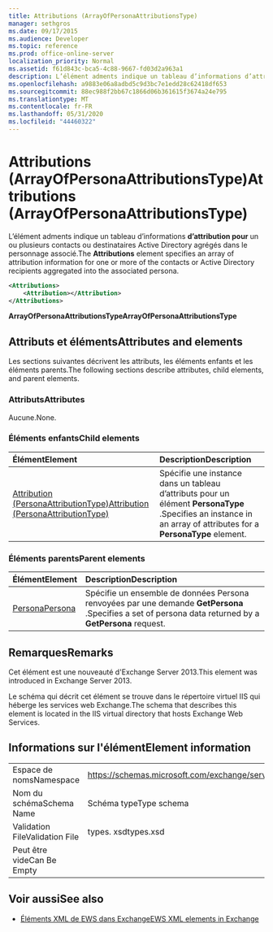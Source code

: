 ```yaml
---
title: Attributions (ArrayOfPersonaAttributionsType)
manager: sethgros
ms.date: 09/17/2015
ms.audience: Developer
ms.topic: reference
ms.prod: office-online-server
localization_priority: Normal
ms.assetid: f61d843c-bca5-4c88-9667-fd03d2a963a1
description: L’élément adments indique un tableau d’informations d’attribution pour un ou plusieurs contacts ou destinataires Active Directory agrégés dans le personnage associé.
ms.openlocfilehash: a9883e06a8adbd5c9d3bc7e1edd28c62418df653
ms.sourcegitcommit: 88ec988f2bb67c1866d06b361615f3674a24e795
ms.translationtype: MT
ms.contentlocale: fr-FR
ms.lasthandoff: 05/31/2020
ms.locfileid: "44460322"
---
```

# <a name="attributions-arrayofpersonaattributionstype"></a><span data-ttu-id="4fc46-103">Attributions (ArrayOfPersonaAttributionsType)</span><span class="sxs-lookup"><span data-stu-id="4fc46-103">Attributions (ArrayOfPersonaAttributionsType)</span></span>

<span data-ttu-id="4fc46-104">L’élément adments indique un tableau d’informations **d’attribution pour** un ou plusieurs contacts ou destinataires Active Directory agrégés dans le personnage associé.</span><span class="sxs-lookup"><span data-stu-id="4fc46-104">The **Attributions** element specifies an array of attribution information for one or more of the contacts or Active Directory recipients aggregated into the associated persona.</span></span> 
  
```XML
<Attributions>
    <Attribution></Attribution>
</Attributions>
```

 <span data-ttu-id="4fc46-105">**ArrayOfPersonaAttributionsType**</span><span class="sxs-lookup"><span data-stu-id="4fc46-105">**ArrayOfPersonaAttributionsType**</span></span>
## <a name="attributes-and-elements"></a><span data-ttu-id="4fc46-106">Attributs et éléments</span><span class="sxs-lookup"><span data-stu-id="4fc46-106">Attributes and elements</span></span>

<span data-ttu-id="4fc46-107">Les sections suivantes décrivent les attributs, les éléments enfants et les éléments parents.</span><span class="sxs-lookup"><span data-stu-id="4fc46-107">The following sections describe attributes, child elements, and parent elements.</span></span>
  
### <a name="attributes"></a><span data-ttu-id="4fc46-108">Attributs</span><span class="sxs-lookup"><span data-stu-id="4fc46-108">Attributes</span></span>

<span data-ttu-id="4fc46-109">Aucune.</span><span class="sxs-lookup"><span data-stu-id="4fc46-109">None.</span></span>
  
### <a name="child-elements"></a><span data-ttu-id="4fc46-110">Éléments enfants</span><span class="sxs-lookup"><span data-stu-id="4fc46-110">Child elements</span></span>

|<span data-ttu-id="4fc46-111">**Élément**</span><span class="sxs-lookup"><span data-stu-id="4fc46-111">**Element**</span></span>|<span data-ttu-id="4fc46-112">**Description**</span><span class="sxs-lookup"><span data-stu-id="4fc46-112">**Description**</span></span>|
|:-----|:-----|
|[<span data-ttu-id="4fc46-113">Attribution (PersonaAttributionType)</span><span class="sxs-lookup"><span data-stu-id="4fc46-113">Attribution (PersonaAttributionType)</span></span>](attribution-personaattributiontype.md) <br/> |<span data-ttu-id="4fc46-114">Spécifie une instance dans un tableau d’attributs pour un élément **PersonaType** .</span><span class="sxs-lookup"><span data-stu-id="4fc46-114">Specifies an instance in an array of attributes for a **PersonaType** element.</span></span>  <br/> |
   
### <a name="parent-elements"></a><span data-ttu-id="4fc46-115">Éléments parents</span><span class="sxs-lookup"><span data-stu-id="4fc46-115">Parent elements</span></span>

|<span data-ttu-id="4fc46-116">**Élément**</span><span class="sxs-lookup"><span data-stu-id="4fc46-116">**Element**</span></span>|<span data-ttu-id="4fc46-117">**Description**</span><span class="sxs-lookup"><span data-stu-id="4fc46-117">**Description**</span></span>|
|:-----|:-----|
|[<span data-ttu-id="4fc46-118">Persona</span><span class="sxs-lookup"><span data-stu-id="4fc46-118">Persona</span></span>](persona.md) <br/> |<span data-ttu-id="4fc46-119">Spécifie un ensemble de données Persona renvoyées par une demande **GetPersona** .</span><span class="sxs-lookup"><span data-stu-id="4fc46-119">Specifies a set of persona data returned by a **GetPersona** request.</span></span>  <br/> |
   
## <a name="remarks"></a><span data-ttu-id="4fc46-120">Remarques</span><span class="sxs-lookup"><span data-stu-id="4fc46-120">Remarks</span></span>

<span data-ttu-id="4fc46-121">Cet élément est une nouveauté d'Exchange Server 2013.</span><span class="sxs-lookup"><span data-stu-id="4fc46-121">This element was introduced in Exchange Server 2013.</span></span>
  
<span data-ttu-id="4fc46-122">Le schéma qui décrit cet élément se trouve dans le répertoire virtuel IIS qui héberge les services web Exchange.</span><span class="sxs-lookup"><span data-stu-id="4fc46-122">The schema that describes this element is located in the IIS virtual directory that hosts Exchange Web Services.</span></span>
  
## <a name="element-information"></a><span data-ttu-id="4fc46-123">Informations sur l'élément</span><span class="sxs-lookup"><span data-stu-id="4fc46-123">Element information</span></span>

|||
|:-----|:-----|
|<span data-ttu-id="4fc46-124">Espace de noms</span><span class="sxs-lookup"><span data-stu-id="4fc46-124">Namespace</span></span>  <br/> |https://schemas.microsoft.com/exchange/services/2006/types  <br/> |
|<span data-ttu-id="4fc46-125">Nom du schéma</span><span class="sxs-lookup"><span data-stu-id="4fc46-125">Schema Name</span></span>  <br/> |<span data-ttu-id="4fc46-126">Schéma type</span><span class="sxs-lookup"><span data-stu-id="4fc46-126">Type schema</span></span>  <br/> |
|<span data-ttu-id="4fc46-127">Validation File</span><span class="sxs-lookup"><span data-stu-id="4fc46-127">Validation File</span></span>  <br/> |<span data-ttu-id="4fc46-128">types. xsd</span><span class="sxs-lookup"><span data-stu-id="4fc46-128">types.xsd</span></span>  <br/> |
|<span data-ttu-id="4fc46-129">Peut être vide</span><span class="sxs-lookup"><span data-stu-id="4fc46-129">Can Be Empty</span></span>  <br/> ||
   
## <a name="see-also"></a><span data-ttu-id="4fc46-130">Voir aussi</span><span class="sxs-lookup"><span data-stu-id="4fc46-130">See also</span></span>

- [<span data-ttu-id="4fc46-131">Éléments XML de EWS dans Exchange</span><span class="sxs-lookup"><span data-stu-id="4fc46-131">EWS XML elements in Exchange</span></span>](ews-xml-elements-in-exchange.md)

